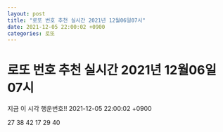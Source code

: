 ```yaml
---
layout: post
title: "로또 번호 추천 실시간 2021년 12월06일07시"
date: 2021-12-05 22:00:02 +0900
categories: 로또
---
```


# 로또 번호 추천 실시간 2021년 12월06일07시

지금 이 시각 행운번호!! 2021-12-05 22:00:02 +0900

 27  38  42  17  29  40 

